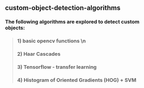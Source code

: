 ## custom-object-detection-algorithms
### The following algorithms are explored to detect custom objects:
> ### 1) basic opencv functions \n
> ### 2) Haar Cascades
> ### 3) Tensorflow - transfer learning
> ### 4) Histogram of Oriented Gradients (HOG) + SVM
